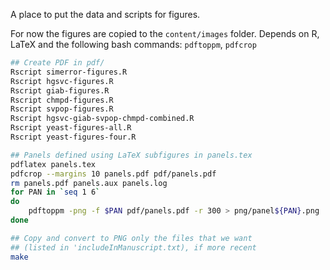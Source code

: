 A place to put the data and scripts for figures.

For now the figures are copied to the `content/images` folder. 
Depends on R, LaTeX and the following bash commands:  `pdftoppm`, `pdfcrop`

```sh
## Create PDF in pdf/
Rscript simerror-figures.R
Rscript hgsvc-figures.R
Rscript giab-figures.R
Rscript chmpd-figures.R
Rscript svpop-figures.R
Rscript hgsvc-giab-svpop-chmpd-combined.R
Rscript yeast-figures-all.R
Rscript yeast-figures-four.R

## Panels defined using LaTeX subfigures in panels.tex
pdflatex panels.tex
pdfcrop --margins 10 panels.pdf pdf/panels.pdf
rm panels.pdf panels.aux panels.log
for PAN in `seq 1 6`
do
    pdftoppm -png -f $PAN pdf/panels.pdf -r 300 > png/panel${PAN}.png
done

## Copy and convert to PNG only the files that we want
## (listed in 'includeInManuscript.txt), if more recent
make
```
